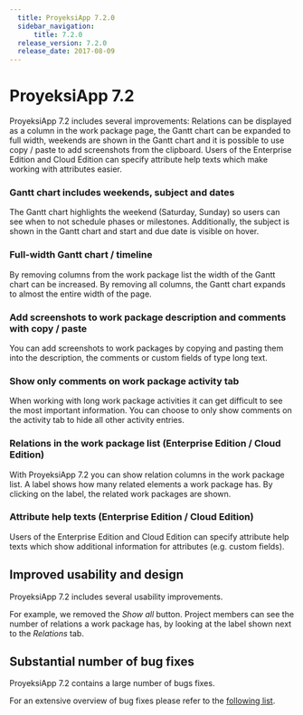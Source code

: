 ```yaml
---
  title: ProyeksiApp 7.2.0
  sidebar_navigation:
      title: 7.2.0
  release_version: 7.2.0
  release_date: 2017-08-09
---
```



# ProyeksiApp 7.2

ProyeksiApp 7.2 includes several improvements: Relations can be
displayed as a column in the work package page, the Gantt chart can be
expanded to full width, weekends are shown in the Gantt chart and it is
possible to use copy / paste to add screenshots from the clipboard.
Users of the Enterprise Edition and Cloud Edition can specify attribute
help texts which make working with attributes easier.

### Gantt chart includes weekends, subject and dates

The Gantt chart highlights the weekend (Saturday, Sunday) so users can
see when to not schedule phases or milestones. Additionally, the subject
is shown in the Gantt chart and start and due date is visible on hover.



### Full-width Gantt chart / timeline

By removing columns from the work package list the width of the Gantt
chart can be increased. By removing all columns, the Gantt chart expands
to almost the entire width of the page.



### Add screenshots to work package description and comments with copy / paste

You can add screenshots to work packages by copying and pasting them
into the description, the comments or custom fields of type long text.



### Show only comments on work package activity tab

When working with long work package activities it can get difficult to
see the most important information. You can choose to only show comments
on the activity tab to hide all other activity entries.



### Relations in the work package list (Enterprise Edition / Cloud Edition)

With ProyeksiApp 7.2 you can show relation columns in the work package
list. A label shows how many related elements a work package has. By
clicking on the label, the related work packages are shown.



### Attribute help texts (Enterprise Edition / Cloud Edition)

Users of the Enterprise Edition and Cloud Edition can specify attribute
help texts which show additional information for attributes (e.g. custom
fields).



## Improved usability and design

ProyeksiApp 7.2 includes several usability improvements.

For example, we removed the *Show all* button.
<span class="explanatory-dictionary-highlight" data-definition="explanatory-dictionary-definition-45">Project</span>
members can see the number of relations a work package has, by looking
at the label shown next to the *Relations* tab.

## Substantial number of bug fixes

ProyeksiApp 7.2 contains a large number of bugs fixes.

For an extensive overview of bug fixes please refer to the [following
list](https://community.proyeksiapp.com/projects/proyeksiapp/work_packages?query_props=%7B%22c%22:%5B%22id%22,%22subject%22,%22type%22,%22status%22,%22assignee%22%5D,%22tzl%22:%22days%22,%22hi%22:true,%22t%22:%22parent:desc%22,%22f%22:%5B%7B%22n%22:%22version%22,%22o%22:%22%253D%22,%22v%22:%5B%22824%22%5D%7D,%7B%22n%22:%22type%22,%22o%22:%22%253D%22,%22v%22:%5B%221%22%5D%7D,%7B%22n%22:%22subprojectId%22,%22o%22:%22*%22,%22v%22:%5B%5D%7D%5D,%22pa%22:1,%22pp%22:20%7D).


